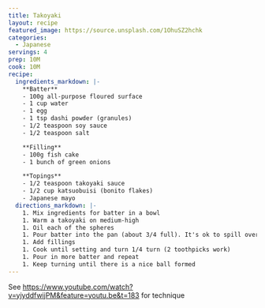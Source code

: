```yaml
---
title: Takoyaki
layout: recipe
featured_image: https://source.unsplash.com/1OhuSZ2hchk
categories:
  - Japanese
servings: 4
prep: 10M
cook: 10M
recipe:
  ingredients_markdown: |-
    **Batter**
    - 100g all-purpose floured surface
    - 1 cup water
    - 1 egg
    - 1 tsp dashi powder (granules)
    - 1/2 teaspoon soy sauce
    - 1/2 teaspoon salt

    **Filling**
    - 100g fish cake
    - 1 bunch of green onions

    **Topings**
    - 1/2 teaspoon takoyaki sauce
    - 1/2 cup katsuobuisi (bonito flakes)
    - Japanese mayo
  directions_markdown: |-
    1. Mix ingredients for batter in a bowl
    1. Warm a takoyaki on medium-high
    1. Oil each of the spheres
    1. Pour batter into the pan (about 3/4 full). It's ok to spill over
    1. Add fillings
    1. Cook until setting and turn 1/4 turn (2 toothpicks work)
    1. Pour in more batter and repeat
    1. Keep turning until there is a nice ball formed
---
```


See <https://www.youtube.com/watch?v=yjyddfwijPM&feature=youtu.be&t=183> for technique
